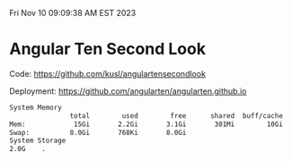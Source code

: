 Fri Nov 10 09:09:38 AM EST 2023

# Angular Ten Second Look

Code: https://github.com/kusl/angulartensecondlook

Deployment: https://github.com/angularten/angularten.github.io

```bash
System Memory
               total        used        free      shared  buff/cache   available
Mem:            15Gi       2.2Gi       3.1Gi       301Mi        10Gi        13Gi
Swap:          8.0Gi       768Ki       8.0Gi
System Storage
2.0G	.
```
